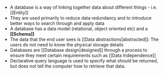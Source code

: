 - A database is a way of linking together data about different things - i.e. [[Entity]]
- They are used primarily to reduce data redundancy and to introduce better ways to search through and apply data
- A database has a data model (relational, object oriented etc) and a **[[Schema]]**
- The data that the end user sees is [[Data abstractions|abstracted]]: The users do not need to know the physical storage details
- Databases are [[Database design|designed]] through a process to ensure they meet certain requirements such as [[Data Independence]] 
- Declarative query language is used to specify what should be returned, but does not tell the computer how to retrieve that data.